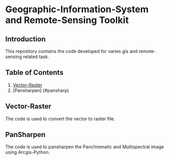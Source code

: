 # Geographic-Information-System and Remote-Sensing Toolkit


## Introduction
This repository contains the code developed for varies gis and remote-sensing related task.



## Table of Contents

1. [Vector-Raster](#vec2ras)
2. [Pansharpen] (#pansharp)


 
<a name="vec2ras"/>

## Vector-Raster

The code is used to convert the vector to raster file.


<a name="pansharp"/>

## PanSharpen

The code is used to pansharpen the Panchromatic and Multispectral image using Arcgis-Python.

